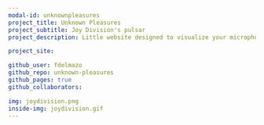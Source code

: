 ```yaml
---
modal-id: unknownpleasures
project_title: Unknown Pleasures
project_subtitle: Joy Division's pulsar
project_description: Little website designed to visualize your microphone, done with coffeescript

project_site:

github_user: fdelmazo
github_repo: unknown-pleasures
github_pages: true
github_collaborators:

img: joydivision.png
inside-img: joydivision.gif
---
```

